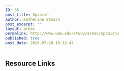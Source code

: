```yaml
---
ID: 65
post_title: Spanish
author: Katherine Stosch
post_excerpt: ""
layout: areas
permalink: http://www.umw.edu/study/areas/spanish/
published: true
post_date: 2015-07-28 16:32:47
---
```


<!-- Types Custom Fields: -->

<!-- resource-links -->
<h2>Resource Links</h2>
<!-- End resource-links -->

<!-- End Types Custom Fields -->